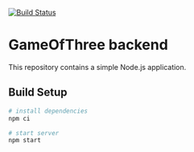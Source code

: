 [![Build Status](https://travis-ci.org/maomaoaichiyu/gameOfThreeBackend.svg?branch=master)](https://travis-ci.org/maomaoaichiyu/gameOfThreeBackend)

# GameOfThree backend

This repository contains a simple Node.js application.

## Build Setup

``` bash
# install dependencies
npm ci

# start server
npm start
```

